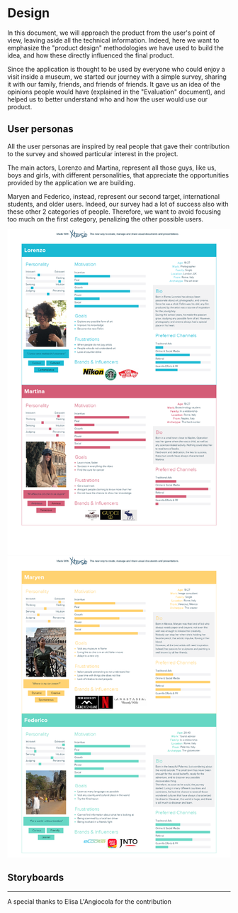 # Design
In this document, we will approach the product from the user's point of view, leaving aside all the technical information. Indeed, here we want to emphasize the "product design" methodologies we have used to build the idea, and how these directly influenced the final product.

Since the application is thought to be used by everyone who could enjoy a visit inside a museum, we started our journey with a simple survey, sharing it with our family, friends, and friends of friends.
It gave us an idea of the opinions people would have (explained in the "Evaluation" document), and helped us to better understand who and how the user would use our product.

## User personas
All the user personas are inspired by real people that gave their contribution to the survey and showed particular interest in the project.

The main actors, Lorenzo and Martina, represent all those guys, like us, boys and girls, with different personalities, that appreciate the opportunities provided by the application we are building.

Maryen and Federico, instead, represent our second target, international students, and older users. Indeed, our survey had a lot of success also with these other 2 categories of people. Therefore, we want to avoid focusing too much on the first category, penalizing the other possible users.

![img](./img/main_personas.png)
![img](./img/extend_personas.png)

## Storyboards

---
A special thanks to Elisa L'Angiocola for the contribution

